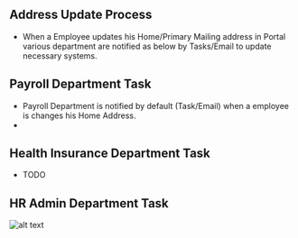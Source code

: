 Address Update Process
-------
* When a Employee updates his Home/Primary Mailing address in Portal various department are notified as below by Tasks/Email to update necessary systems.

Payroll Department Task
----
* Payroll Department is notified by default (Task/Email) when a employee is changes his Home Address.
*  

Health Insurance Department Task
----
* TODO

HR Admin Department Task
----



 
![alt text](../../images/bpm/address_create_update_process.png "Address Update Process")
